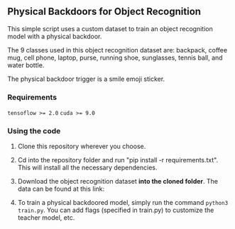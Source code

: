 ## Physical Backdoors for Object Recognition

This simple script uses a custom dataset to train an object recognition model with a physical backdoor.

The 9 classes used in this object recognition dataset are: backpack, coffee mug, cell phone, laptop, purse, running shoe, sunglasses, tennis ball, and water bottle. 

The physical backdoor trigger is a smile emoji sticker.

### Requirements

`tensoflow >= 2.0`
`cuda >= 9.0`

### Using the code

1. Clone this repository wherever you choose.

2. Cd into the repository folder and run "pip install -r requirements.txt". This will install all the necessary dependencies.

2. Download the object recognition dataset __into the cloned folder__. The data can be found at this link: 

2. To train a physical backdoored model, simply run the command `python3 train.py`. You can add flags (specified in train.py) to customize the teacher model, etc. 
